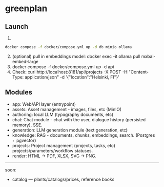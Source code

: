 # greenplan 

## Launch
1. 
```bash
docker compose -f docker/compose.yml up -d db minio ollama
```
2. (optional) pull in embeddings model: docker exec -it <ollama> ollama pull mxbai-embed-large
3. docker compose -f docker/compose.yml up -d api
4. Check: curl http://localhost:8181/api/projects -X POST -H "Content-Type: application/json" -d '{"location":"Helsinki, FI"}'

## Modules
- app: Web/API layer (entrypoint)
- assets: Asset management - images, files, etc (MinIO)
- authoring: local LLM (typography documents, etc)
- chat: Chat module - chat with the user, dialogue history (persisted memory), SSE.
- generation: LLM generation module (text generation, etc)
- knowledge: RAG - documents, chunks, embeddings, search. (Postgres + pgvector)
- projects: Project management (projects, tasks, etc) projects/parameters/workflow statuses.
- render: HTML → PDF, XLSX, SVG → PNG.
---
  soon:
- catalog — plants/catalogs/prices, reference books
